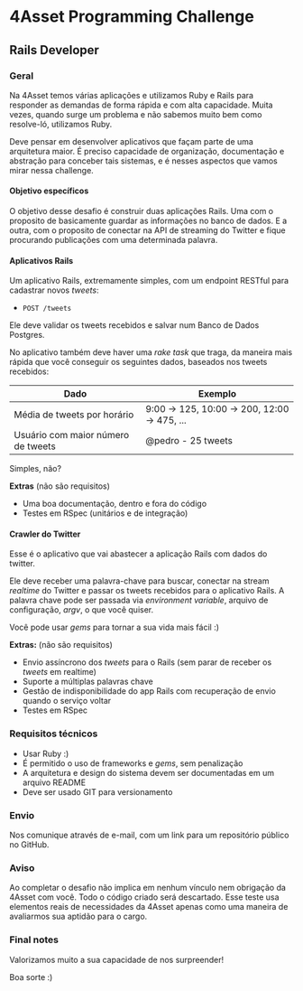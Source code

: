 # 4Asset Programming Challenge
## Rails Developer

### Geral

Na 4Asset temos várias aplicações e utilizamos Ruby e Rails para 
responder as demandas de forma rápida e com alta capacidade. Muita vezes,
quando surge um problema e não sabemos muito bem como resolve-ló, utilizamos Ruby. 

Deve pensar em desenvolver aplicativos que façam parte de uma arquitetura maior. É preciso
capacidade de organização, documentação e abstração para conceber tais
sistemas, e é nesses aspectos que vamos mirar nessa challenge.

#### Objetivo específicos

O objetivo desse desafio é construir duas aplicações Rails. Uma com o proposito de basicamente guardar as informações no banco de dados. E a outra, com o proposito de conectar na API de streaming do Twitter e fique procurando publicações com uma determinada palavra.

#### Aplicativos Rails

Um aplicativo Rails, extremamente simples, com um endpoint RESTful para
cadastrar novos _tweets_:

* `POST /tweets`

Ele deve validar os tweets recebidos e salvar num Banco de Dados Postgres.

No aplicativo também deve haver uma _rake task_ que traga, da maneira mais
rápida que você conseguir os seguintes dados, baseados nos tweets recebidos:

| Dado | Exemplo |
| ---- | ------- |
| Média de tweets por horário | 9:00 -> 125, 10:00 -> 200, 12:00 -> 475, ... |
| Usuário com maior número de tweets | @pedro - 25 tweets |

Simples, não?

**Extras** (não são requisitos)

* Uma boa documentação, dentro e fora do código
* Testes em RSpec (unitários e de integração)
  
#### Crawler do Twitter

Esse é o aplicativo que vai abastecer a aplicação Rails com dados do twitter.

Ele deve receber uma palavra-chave para buscar, conectar na stream _realtime_
do Twitter e passar os tweets recebidos para o aplicativo Rails.
A palavra chave pode ser passada via _environment variable_, arquivo de
configuração, _argv_, o que você quiser.

Você pode usar _gems_ para tornar a sua vida mais fácil :)

**Extras:** (não são requisitos)

* Envio assíncrono dos _tweets_ para o Rails (sem parar de receber os
  _tweets_ em realtime)
* Suporte a múltiplas palavras chave
* Gestão de indisponibilidade do app Rails com recuperação de envio
  quando o serviço voltar
* Testes em RSpec

### Requisitos técnicos

* Usar Ruby :)
* É permitido o uso de frameworks e _gems_, sem penalização
* A arquitetura e design do sistema devem ser documentadas em um arquivo README
* Deve ser usado GIT para versionamento

### Envio

Nos comunique através de e-mail, com um link para um repositório público no GitHub.

### Aviso

Ao completar o desafio não implica em nenhum vínculo nem obrigação da 4Asset com você. Todo o código criado será descartado. 
Esse teste usa elementos reais de necessidades da 4Asset apenas como uma maneira de avaliarmos sua aptidão para o cargo.

### Final notes

Valorizamos muito a sua capacidade de nos surpreender!

Boa sorte :)
